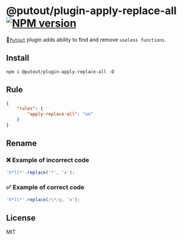 # @putout/plugin-apply-replace-all [![NPM version][NPMIMGURL]][NPMURL]

[NPMIMGURL]: https://img.shields.io/npm/v/@putout/plugin-apply-replace-all.svg?style=flat&longCache=true
[NPMURL]: https://npmjs.org/package/@putout/plugin-apply-replace-all "npm"

🐊[`Putout`](https://github.com/coderaiser/putout) plugin adds ability to find and remove `useless functions`.

## Install

```
npm i @putout/plugin-apply-replace-all -D
```

## Rule

```json
{
    "rules": {
        "apply-replace-all": "on"
    }
}
```

## Rename

### ❌ Example of incorrect code

```js
'h*ll*'.replace('*', 'x');
```

### ✅ Example of correct code

```js
'h*ll*'.replace(/\*/g, 'x');
```

## License

MIT
